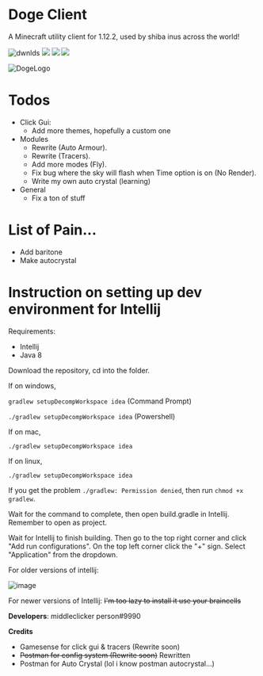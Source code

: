 # Doge Client
A Minecraft utility client for 1.12.2, used by shiba inus across the world!

<img src="https://img.shields.io/github/downloads/middleclicker/DogeClient/total" alt="dwnlds" />
<img src="https://img.shields.io/github/issues/middleclicker/DogeClient" />
<img src="https://img.shields.io/github/stars/middleclicker/DogeClient" />
<img src="https://img.shields.io/github/license/middleclicker/DogeClient" />

![DogeLogo](https://user-images.githubusercontent.com/60602265/136652986-0e5acb40-581a-49b5-8281-9e1a2d3084ec.jpg)

# Todos
  - Click Gui:
    * Add more themes, hopefully a custom one
  - Modules
    * Rewrite (Auto Armour).
    * Rewrite (Tracers).
    * Add more modes (Fly).
    * Fix bug where the sky will flash when Time option is on (No Render).
    * Write my own auto crystal (learning)
  - General
    * Fix a ton of stuff

# List of Pain...
  - Add baritone
  - Make autocrystal

# Instruction on setting up dev environment for Intellij

Requirements:
  - Intellij
  - Java 8

Download the repository, cd into the folder.

If on windows,

`gradlew setupDecompWorkspace idea` (Command Prompt)

`./gradlew setupDecompWorkspace idea` (Powershell)

If on mac,

`./gradlew setupDecompWorkspace idea`

If on linux,

`./gradlew setupDecompWorkspace idea`


If you get the problem `./gradlew: Permission denied`, then run `chmod +x gradlew`.

Wait for the command to complete, then open build.gradle in Intellij. Remember to open as project.

Wait for Intellij to finish building. Then go to the top right corner and click "Add run configurations". On the top left corner click the "+" sign.
Select "Application" from the dropdown.

For older versions of intellij:

![image](https://user-images.githubusercontent.com/60602265/137077941-f09492dc-6d11-4b88-8912-2d6a26531f43.png)

For newer versions of Intellij:
~~I'm too lazy to install it use your braincells~~

**Developers**: middleclicker person#9990

**Credits**
  - Gamesense for click gui & tracers (Rewrite soon)
  - ~~Postman for config system (Rewrite soon)~~ Rewritten
  - Postman for Auto Crystal (lol i know postman autocrystal...)
